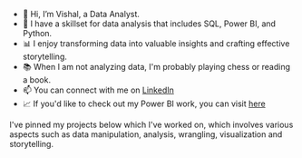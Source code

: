 * 👋 Hi, I’m Vishal, a Data Analyst.
* 🔧 I have a skillset for data analysis that includes SQL, Power BI, and Python.
* :bar_chart: I enjoy transforming data into valuable insights and crafting effective storytelling.
* :books: When I am not analyzing data, I'm probably playing chess or reading a book.
* 📫 You can connect with me on [LinkedIn](https://www.linkedin.com/in/vishallb/)
* :chart_with_upwards_trend: If you'd like to check out my Power BI work, you can visit [here](https://www.novypro.com/profile_projects/weshallbe) 

I've pinned my projects below which I've worked on, which involves various aspects such as data manipulation, analysis, wrangling, visualization and storytelling.

<!---
VishallB/VishallB is a ✨ special ✨ repository because its `README.md` (this file) appears on your GitHub profile.
You can click the Preview link to take a look at your changes.
--->
